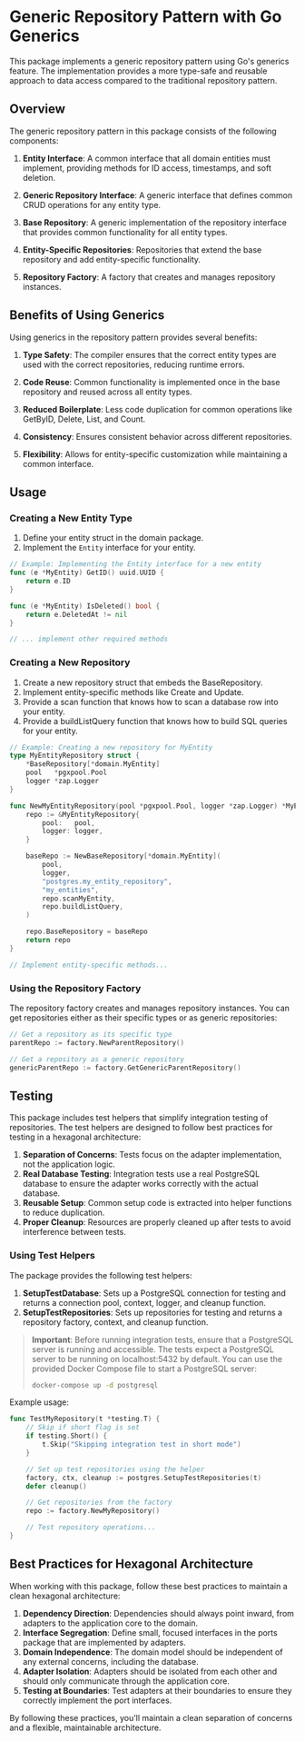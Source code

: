 # Generic Repository Pattern with Go Generics

This package implements a generic repository pattern using Go's generics feature. The implementation provides a more type-safe and reusable approach to data access compared to the traditional repository pattern.

## Overview

The generic repository pattern in this package consists of the following components:

1. **Entity Interface**: A common interface that all domain entities must implement, providing methods for ID access, timestamps, and soft deletion.

2. **Generic Repository Interface**: A generic interface that defines common CRUD operations for any entity type.

3. **Base Repository**: A generic implementation of the repository interface that provides common functionality for all entity types.

4. **Entity-Specific Repositories**: Repositories that extend the base repository and add entity-specific functionality.

5. **Repository Factory**: A factory that creates and manages repository instances.

## Benefits of Using Generics

Using generics in the repository pattern provides several benefits:

1. **Type Safety**: The compiler ensures that the correct entity types are used with the correct repositories, reducing runtime errors.

2. **Code Reuse**: Common functionality is implemented once in the base repository and reused across all entity types.

3. **Reduced Boilerplate**: Less code duplication for common operations like GetByID, Delete, List, and Count.

4. **Consistency**: Ensures consistent behavior across different repositories.

5. **Flexibility**: Allows for entity-specific customization while maintaining a common interface.

## Usage

### Creating a New Entity Type

1. Define your entity struct in the domain package.
2. Implement the `Entity` interface for your entity.

```go
// Example: Implementing the Entity interface for a new entity
func (e *MyEntity) GetID() uuid.UUID {
    return e.ID
}

func (e *MyEntity) IsDeleted() bool {
    return e.DeletedAt != nil
}

// ... implement other required methods
```

### Creating a New Repository

1. Create a new repository struct that embeds the BaseRepository.
2. Implement entity-specific methods like Create and Update.
3. Provide a scan function that knows how to scan a database row into your entity.
4. Provide a buildListQuery function that knows how to build SQL queries for your entity.

```go
// Example: Creating a new repository for MyEntity
type MyEntityRepository struct {
    *BaseRepository[*domain.MyEntity]
    pool   *pgxpool.Pool
    logger *zap.Logger
}

func NewMyEntityRepository(pool *pgxpool.Pool, logger *zap.Logger) *MyEntityRepository {
    repo := &MyEntityRepository{
        pool:   pool,
        logger: logger,
    }

    baseRepo := NewBaseRepository[*domain.MyEntity](
        pool,
        logger,
        "postgres.my_entity_repository",
        "my_entities",
        repo.scanMyEntity,
        repo.buildListQuery,
    )

    repo.BaseRepository = baseRepo
    return repo
}

// Implement entity-specific methods...
```

### Using the Repository Factory

The repository factory creates and manages repository instances. You can get repositories either as their specific types or as generic repositories:

```go
// Get a repository as its specific type
parentRepo := factory.NewParentRepository()

// Get a repository as a generic repository
genericParentRepo := factory.GetGenericParentRepository()
```

## Testing

This package includes test helpers that simplify integration testing of repositories. The test helpers are designed to follow best practices for testing in a hexagonal architecture:

1. **Separation of Concerns**: Tests focus on the adapter implementation, not the application logic.
2. **Real Database Testing**: Integration tests use a real PostgreSQL database to ensure the adapter works correctly with the actual database.
3. **Reusable Setup**: Common setup code is extracted into helper functions to reduce duplication.
4. **Proper Cleanup**: Resources are properly cleaned up after tests to avoid interference between tests.

### Using Test Helpers

The package provides the following test helpers:

1. **SetupTestDatabase**: Sets up a PostgreSQL connection for testing and returns a connection pool, context, logger, and cleanup function.
2. **SetupTestRepositories**: Sets up repositories for testing and returns a repository factory, context, and cleanup function.

> **Important**: Before running integration tests, ensure that a PostgreSQL server is running and accessible. The tests expect a PostgreSQL server to be running on localhost:5432 by default. You can use the provided Docker Compose file to start a PostgreSQL server:
> ```bash
> docker-compose up -d postgresql
> ```

Example usage:

```go
func TestMyRepository(t *testing.T) {
    // Skip if short flag is set
    if testing.Short() {
        t.Skip("Skipping integration test in short mode")
    }

    // Set up test repositories using the helper
    factory, ctx, cleanup := postgres.SetupTestRepositories(t)
    defer cleanup()

    // Get repositories from the factory
    repo := factory.NewMyRepository()

    // Test repository operations...
}
```

## Best Practices for Hexagonal Architecture

When working with this package, follow these best practices to maintain a clean hexagonal architecture:

1. **Dependency Direction**: Dependencies should always point inward, from adapters to the application core to the domain.
2. **Interface Segregation**: Define small, focused interfaces in the ports package that are implemented by adapters.
3. **Domain Independence**: The domain model should be independent of any external concerns, including the database.
4. **Adapter Isolation**: Adapters should be isolated from each other and should only communicate through the application core.
5. **Testing at Boundaries**: Test adapters at their boundaries to ensure they correctly implement the port interfaces.

By following these practices, you'll maintain a clean separation of concerns and a flexible, maintainable architecture.
